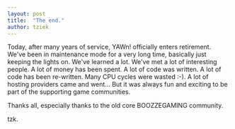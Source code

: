 ```yaml
---
layout: post
title:  "The end."
author: tziek
---
```

Today, after many years of service, YAWn! officially enters retirement. We've been in maintenance mode for a very long time, basically just keeping the lights on.
We've learned a lot. We've met a lot of interesting people. A lot of money has been spent. A lot of code was written. A lot of code has been re-written. Many CPU cycles were wasted :-). A lot of hosting providers came and went... But it was always fun and exciting to be part of the supporting game communities.

Thanks all, especially thanks to the old core BOOZZEGAMING community.

tzk.